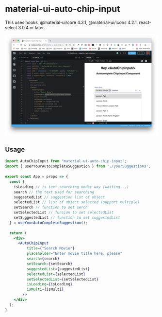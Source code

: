 # material-ui-auto-chip-input

This <AutoChipInput/> uses hooks, @material-ui/core 4.3.1,
@material-ui/icons 4.2.1, react-select 3.0.4 or later.

![Demo](images/demo.png)

## Usage

```jsx
import AutoChipInput from "material-ui-auto-chip-input";
import { userYourAutoCompleteSuggestion } from './yourSuggestions';

export const App = props => {
  const {
    isLoading // is text searching under way (waiting...)
    search // the text used for searching
    suggestedList // suggestion list of object
    selectedList // list of object selected (support multiple)
    setSearch // function to set serch
    setSelectedList // funcion to set selectedList
    setSuggestedList // function to set suggestedList
  } = useYourAutoCompleteSuggestion();

  return (
    <div>
      <AutoChipInput
          title={"Search Movie"}
          placeholder="Enter movie title here, please"
          search={search}
          setSearch={setSearch}
          suggestedList={suggestedList}
          selectedList={selectedList}
          setSelectedList={setSelectedList}
          isLoading={isLoading}
          isMulti={isMulti}
        />
    </div>
  );
}
```
